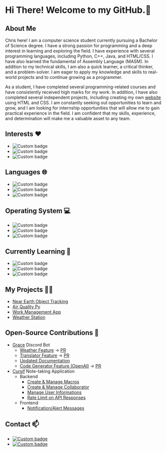 # Hi There! Welcome to my GitHub.👋

## About Me
Chris here! I am a computer science student currently pursuing a Bachelor of Science degree. I have a strong passion for programming and a deep interest in learning and exploring the field. I have experience with several programming languages, including Python, C++, Java, and HTML/CSS. I have also learned the fundamental of Assembly Language (MASM). In addition to my technical skills, I am also a quick learner, a critical thinker, and a problem-solver. I am eager to apply my knowledge and skills to real-world projects and to continue growing as a programmer.

As a student, I have completed several programming-related courses and have consistently received high marks for my work. In addition, I have also completed several independent projects, including creating my own [website](https://chrisdedman.github.io) using HTML and CSS. I am constantly seeking out opportunities to learn and grow, and I am looking for internship opportunities that will allow me to gain practical experience in the field. I am confident that my skills, experience, and determination will make me a valuable asset to any team.
  
## Interests ❤️
* ![Custom badge](https://img.shields.io/badge/-Software%20Engineering-purple)
* ![Custom badge](https://img.shields.io/badge/-Embedded%20System-purple)
* ![Custom badge](https://img.shields.io/badge/-Back%20End-purple)

## Languages 🌐
* ![Custom badge](https://img.shields.io/badge/-Python-darkblue)
* ![Custom badge](https://img.shields.io/badge/-C++-darkblue)
* ![Custom badge](https://img.shields.io/badge/-Java-darkblue)

## Operating System 💻
* ![Custom badge](https://img.shields.io/badge/-MacOS-grey)
* ![Custom badge](https://img.shields.io/badge/-Linux-grey)
* ![Custom badge](https://img.shields.io/badge/-Windows-grey)

## Currently Learning 📖
* ![Custom badge](https://img.shields.io/badge/-Golang-darkred)
* ![Custom badge](https://img.shields.io/badge/-Elixir-darkred)
* ![Custom badge](https://img.shields.io/badge/-Performance%20Load%20Testing-darkred)

## My Projects 👨‍💻
* [Near Earth Object Tracking](https://github.com/chrisdedman/Near_Earth_Object)
* [Air Quality Py](https://github.com/chrisdedman/air_quality)
* [Work Management App](https://github.com/chrisdedman/work_management)
* [Weather Station](https://github.com/chrisdedman/weather_station)

## Open-Source Contributions 🧰
* [Grace](https://github.com/Code-Society-Lab/grace) Discord Bot
    * [Weather Feature](https://github.com/Code-Society-Lab/grace/blob/main/bot/extensions/weather_cog.py) -> [PR](https://github.com/Code-Society-Lab/grace/pull/51)
    * [Translator Feature](https://github.com/Code-Society-Lab/grace/blob/main/bot/extensions/translator_cog.py) -> [PR](https://github.com/Code-Society-Lab/grace/pull/81)
    * [Updated Documentation](https://github.com/Code-Society-Lab/grace/pull/88)
    * [Code Generator Feature (OpenAI)](https://github.com/Code-Society-Lab/grace/blob/main/bot/extensions/code_generator_cog.py) -> [PR](https://github.com/Code-Society-Lab/grace/pull/89)
* [Cursif](https://github.com/Code-Society-Lab/cursif) Note-taking Application
  * Backend
    * [Create & Manage Macros](https://github.com/Code-Society-Lab/cursif-backend/pull/5)
    * [Create & Manage Collaborator](https://github.com/Code-Society-Lab/cursif-backend/pull/8)
    * [Manage User Informations](https://github.com/Code-Society-Lab/cursif-backend/pull/7)
    * [Rate Limit on API Responses](https://github.com/Code-Society-Lab/cursif-backend/pull/10)
  * Frontend
    * [Notification/Alert Messages](https://github.com/Code-Society-Lab/cursif-web/pull/7)  

## Contact 📫
* [![Custom badge](https://img.shields.io/badge/-Twitter-darkred)](https://twitter.com/DedmanRollet)
* [![Custom badge](https://img.shields.io/badge/-Blog-darkred)](https://chrisdedman.github.io)

